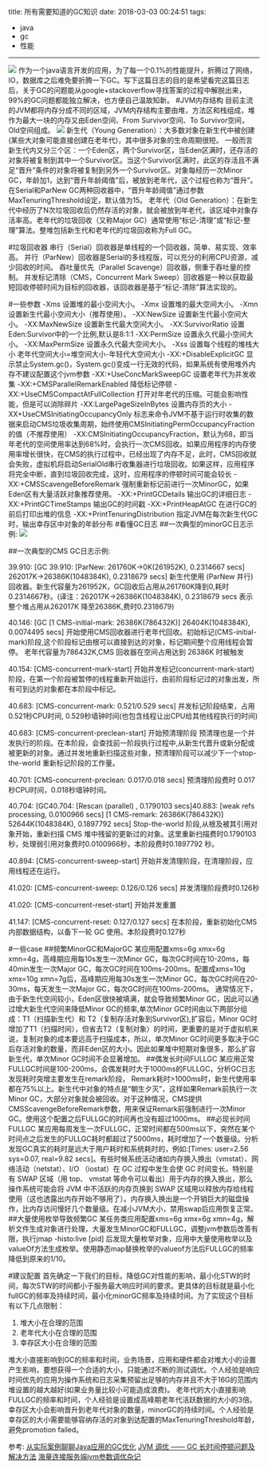 title: 所有需要知道的GC知识
date: 2018-03-03 00:24:51
tags:
- java
- gc
- 性能

---

![](http://hexo-tuchuan.qiniudn.com/jvmspeed.png)
作为一个java语言开发的应用，为了每一个0.1%的性能提升，折腾过了网络，IO，数据库之后难免要折腾一下GC。写下这篇日志的目的是希望看完这篇日志后，关于GC的问题能从google+stackoverflow寻找答案的过程中解脱出来，99%的GC问题都能独立解决，也方便自己温故知新。
#JVM内存结构
目前主流的JVM都将内存分成不同的区域，JVM内存结构主要由堆，方法区和栈组成，堆作为最大一块的内存又由Eden空间、From Survivor空间、To Survivor空间，Old空间组成。
![](http://hexo-tuchuan.qiniudn.com/jvm.png)
新生代（Young Generation）：大多数对象在新生代中被创建(某些大对象可能直接创建在老年代)，其中很多对象的生命周期很短。
一般而言新生代内又分三个区：一个Eden区，两个Survivor区，当Eden区满时，还存活的对象将被复制到其中一个Survivor区。当这个Survivor区满时，此区的存活且不满足“晋升”条件的对象将被复制到另外一个Survivor区。对象每经历一次Minor GC，年龄加1，达到“晋升年龄阈值”后，被放到老年代，这个过程也称为“晋升”。在Serial和ParNew GC两种回收器中，“晋升年龄阈值”通过参数MaxTenuringThreshold设定，默认值为15。
老年代（Old Generation）：在新生代中经历了N次垃圾回收后仍然存活的对象，就会被放到年老代，该区域中对象存活率高。老年代的垃圾回收（又称Major GC）通常使用“标记-清理”或“标记-整理”算法。整堆包括新生代和老年代的垃圾回收称为Full GC。

#垃圾回收器
串行（Serial）回收器是单线程的一个回收器，简单、易实现、效率高。
并行（ParNew）回收器是Serial的多线程版，可以充分的利用CPU资源，减少回收的时间。
吞吐量优先（Parallel Scavenge）回收器，侧重于吞吐量的控制。
并发标记清除（CMS，Concurrent Mark Sweep）回收器是一种以获取最短回收停顿时间为目标的回收器，该回收器是基于“标记-清除”算法实现的。

#一些参数
-Xms 设置堆的最小空间大小。
-Xmx 设置堆的最大空间大小。
-Xmn 设置新生代最小空间大小（推荐使用）。
-XX:NewSize 设置新生代最小空间大小。
-XX:MaxNewSize 设置新生代最大空间大小。
-XX:SurvivorRatio 设置Eden:Survivor中的一个比例,默认是8:1:1
-XX:PermSize 设置永久代最小空间大小。
-XX:MaxPermSize 设置永久代最大空间大小。
-Xss 设置每个线程的堆栈大小
老年代空间大小=堆空间大小-年轻代大空间大小
-XX:+DisableExplicitGC 显示禁止System.gc()，System.gc()变成一行无效的代码，如果系统有使用堆外内存不建议配置这个jvm参数
-XX:+UseConcMarkSweepGC 设置老年代为并发收集
-XX:+CMSParallelRemarkEnabled 降低标记停顿
-XX:+UseCMSCompactAtFullCollection 打开对年老代的压缩。可能会影响性能，但是可以消除碎片
-XX:LargePageSizeInBytes 设置内存页的大小
-XX+UseCMSInitiatingOccupancyOnly 标志来命令JVM不基于运行时收集的数据来启动CMS垃圾收集周期，始终使用CMSInitiatingPermOccupancyFraction的值（不推荐使用）
-XX:CMSInitiatingOccupancyFraction，默认为68，即当年老代的空间使用率达到68%时，会执行一次CMS回收。如果应用程序的内存使用率增长很快，在CMS的执行过程中，已经出现了内存不足，此时，CMS回收就会失败，虚拟机将启动SerialOld串行收集器进行垃圾回收。如果这样，应用程序将完全中断，直到垃圾回收完成，这时，应用程序的停顿时间可能会较长
-XX:+CMSScavengeBeforeRemark 强制重新标记前进行一次MinorGC，如果Eden区有大量活跃对象推荐使用。
-XX:+PrintGCDetails 输出GC的详细日志
-XX:+PrintGCTimeStamps 输出GC的时间戳
-XX:+PrintHeapAtGC 在进行GC的前后打印出堆的信息
-XX:+PrintTenuringDistribution 指定JVM在每次新生代GC时，输出幸存区中对象的年龄分布
#看懂GC日志
##一次典型的minorGC日志示例:
![](http://hexo-tuchuan.qiniudn.com/gcprocess.png)

##一次典型的CMS GC日志示例:

39.910: [GC 39.910: [ParNew: 261760K->0K(261952K), 0.2314667 secs] 262017K->26386K(1048384K), 0.2318679 secs]
新生代使用 (ParNew 并行)回收器。新生代容量为261952K，GC回收后占用从261760K降到0,耗时0.2314667秒。(译注：262017K->26386K(1048384K), 0.2318679 secs 表示整个堆占用从262017K 降至26386K,费时0.2318679)

40.146: [GC [1 CMS-initial-mark: 26386K(786432K)] 26404K(1048384K), 0.0074495 secs]
开始使用CMS回收器进行老年代回收。初始标记(CMS-initial-mark)阶段,这个阶段标记由根可以直接到达的对象，标记期间整个应用线程会暂停。
老年代容量为786432K,CMS 回收器在空间占用达到 26386K 时被触发

40.154: [CMS-concurrent-mark-start]
开始并发标记(concurrent-mark-start) 阶段，在第一个阶段被暂停的线程重新开始运行，由前阶段标记过的对象出发，所有可到达的对象都在本阶段中标记。

40.683: [CMS-concurrent-mark: 0.521/0.529 secs]
并发标记阶段结束，占用 0.521秒CPU时间, 0.529秒墙钟时间(也包含线程让出CPU给其他线程执行的时间)

40.683: [CMS-concurrent-preclean-start]
开始预清理阶段
预清理也是一个并发执行的阶段。在本阶段，会查找前一阶段执行过程中,从新生代晋升或新分配或被更新的对象。通过并发地重新扫描这些对象，预清理阶段可以减少下一个stop-the-world 重新标记阶段的工作量。

40.701: [CMS-concurrent-preclean: 0.017/0.018 secs]
预清理阶段费时 0.017秒CPU时间，0.018秒墙钟时间。

40.704: [GC40.704: [Rescan (parallel) , 0.1790103 secs]40.883: [weak refs processing, 0.0100966 secs] [1 CMS-remark: 26386K(786432K)] 52644K(1048384K), 0.1897792 secs]
Stop-the-world 阶段,从根及被其引用对象开始，重新扫描 CMS 堆中残留的更新过的对象。这里重新扫描费时0.1790103秒，处理弱引用对象费时0.0100966秒，本阶段费时0.1897792 秒。

40.894: [CMS-concurrent-sweep-start]
开始并发清理阶段，在清理阶段，应用线程还在运行。

41.020: [CMS-concurrent-sweep: 0.126/0.126 secs]
并发清理阶段费时0.126秒

41.020: [CMS-concurrent-reset-start]
开始并发重置

41.147: [CMS-concurrent-reset: 0.127/0.127 secs]
在本阶段，重新初始化CMS内部数据结构，以备下一轮 GC 使用。本阶段费时0.127秒

#一些case
##频繁MinorGC和MajorGC
某应用配置xms=6g xmx=6g xmn=4g，高峰期应用每10s发生一次Minor GC，每次GC时间在10-20ms，每40min发生一次Major GC，每次GC时间在100ms-200ms。配置成xms=10g xmx=10g xmn=7g后，高峰期应用每30s发生一次Minor GC，每次GC时间在20-30ms，每天发生一次Major GC，每次GC时间在100ms-200ms。 通常情况下，由于新生代空间较小，Eden区很快被填满，就会导致频繁Minor GC，因此可以通过增大新生代空间来降低Minor GC的频率,单次Minor GC时间由以下两部分组成：T1（扫描新生代）和 T2（复制存活对象到Survivor区),扩容后，Minor GC时增加了T1（扫描时间），但省去T2（复制对象）的时间，更重要的是对于虚拟机来说，复制对象的成本要远高于扫描成本，所以，单次Minor GC时间更多取决于GC后存活对象的数量，而非Eden区的大小。因此如果堆中短期对象很多，那么扩容新生代，单次Minor GC时间不会显著增加。
##偶发长时间FULLGC
某应用正常FULLGC时间是100-200ms，会偶发耗时大于1000ms的FULLGC，分析GC日志发现耗时突增主要发生在remark阶段， Remark耗时>1000ms时，新生代使用率都在75%以上。新生代中对象的特点是“朝生夕灭”，这样如果Remark前执行一次Minor GC，大部分对象就会被回收。对于这种情况，CMS提供CMSScavengeBeforeRemark参数，用来保证Remark前强制进行一次Minor GC。使用这个配置之后FULLGC的时间再也没有超过1000ms。
##必现长时间FULLGC
某应用每周发生一次FULLGC，正常时间都在500ms以下，突然在某个时间点之后发生的FULLGC耗时都超过了5000ms，耗时增加了一个数量级。分析发现GC真实的耗时是远大于用户耗时和系统耗时的，例如:[Times: user=2.56 sys=0.07, real=9.82 secs]。有些时候系统活动诸如内存换入换出（vmstat）、网络活动（netstat）、I/O （iostat）在 GC 过程中发生会使 GC 时间变长。特别是有 SWAP 区域（用 top、 vmstat 等命令可以看出）用于内存的换入换出，那么操作系统可能会将 JVM 中不活跃的内存页换到 SWAP 区域用以释放内存给线程使用（这也透露出内存开始不够用了）。内存换入换出是一个开销巨大的磁盘操作，比内存访问慢好几个数量级。在减小JVM大小，禁用swap后应用恢复正常。
##大量使用枚举导致频繁GC
某任务类应用配置xms=6g xmx=6g xmn=4g，解析文件生成对象进行处理，大量发生MinorGC和FULLGC，调整jvm参数后改善有限，执行jmap -histo:live [pid] 后发现大量枚举对象，应用中大量使用枚举以及valueOf方法生成枚举。使用静态map替换枚举的valueof方法后FULLGC的频率降低到原来的1/10。

#建议配置
首先确定一下我们的目标，降低GC对性能的影响，最小化STW的时间，每次STW的时间都小于服务最大响应时间的要求。更具体的目标就是最小化fullGC的频率及持续时间，最小化minorGC频率及持续时间。为了实现这个目标有以下几点限制：
1. 堆大小在合理的范围
2. 老年代大小在合理的范围
3. 幸存区大小在合理的范围

堆大小直接影响到GC的频率和时间，业务场景，应用和硬件都会对堆大小的设置产生影响，要想获得一个合适的大小，只能通过不断的测试调优。个人经验是响应时间优先的应用为操作系统和日志采集预留出足够的内存并且不大于16G的范围内堆设置的越大越好(如果业务量比较小可能造成浪费)。
老年代的大小直接影响FULLGC的频率和时间，个人经验是设置成高峰期老年代活跃数据的大小的3倍。
幸存区大小会影响晋升到老年代对象的数量，minorGC的持续时间。个人经验是幸存区的大小需要能够容纳存活的对象到达配置的MaxTenuringThreshold年龄，避免promotion failed。

参考:
[从实际案例聊聊Java应用的GC优化](https://tech.meituan.com/jvm_optimize.html)
[JVM 调优 —— GC 长时间停顿问题及解决方法](http://www.importnew.com/22886.html)
[海量连接服务端jvm参数调优杂记](https://www.jianshu.com/p/051d566e110d)
